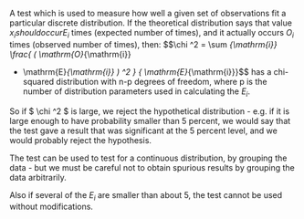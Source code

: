 A test which is used to measure how well a given set of observations fit
a particular discrete distribution. If the theoretical distribution says
that value $x_{i} should occur E_{i}$ times (expected number of times),
and it actually occurs $O_{i}$ times (observed number of times), then:
$$\chi ^2 = \sum _{\mathrm{i}} \frac{ ( \mathrm{O}_{\mathrm{i}}
- \mathrm{E}_{\mathrm{i}} ) ^2 } { \mathrm{E}_{\mathrm{i}}}$$ has a
chi-squared distribution with n-p degrees of freedom, where p is the
number of distribution parameters used in calculating the $E_{i}.$

So if $ \chi ^2 $ is large, we reject the hypothetical distribution -
e.g. if it is large enough to have probability smaller than 5 percent,
we would say that the test gave a result that was significant at the 5
percent level, and we would probably reject the hypothesis.

The test can be used to test for a continuous distribution, by grouping
the data - but we must be careful not to obtain spurious results by
grouping the data arbitrarily.

Also if several of the $E_{i}$ are smaller than about 5, the test cannot
be used without modifications.
